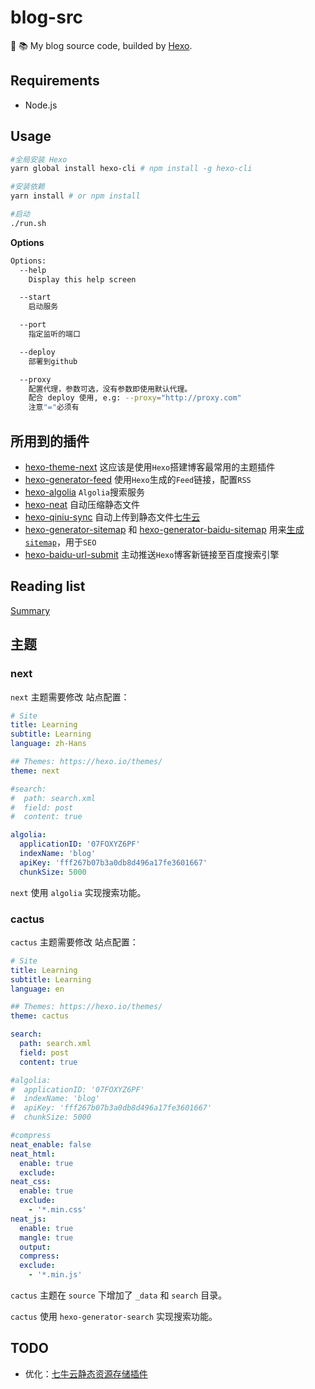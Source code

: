 # blog-src

:see_no_evil: :books:  My blog source code, builded by [Hexo](https://github.com/hexojs/hexo).

## Requirements
- Node.js

## Usage
```bash
#全局安装 Hexo
yarn global install hexo-cli # npm install -g hexo-cli

#安装依赖
yarn install # or npm install

#启动
./run.sh
```

**Options**
```bash
Options:
  --help
    Display this help screen

  --start
    启动服务

  --port
    指定监听的端口

  --deploy
    部署到github

  --proxy
    配置代理，参数可选，没有参数即使用默认代理。
    配合 deploy 使用, e.g: --proxy="http://proxy.com"
    注意"="必须有
```

## 所用到的插件
- [hexo-theme-next](https://github.com/theme-next/hexo-theme-next) 这应该是使用`Hexo`搭建博客最常用的主题插件
- [hexo-generator-feed](https://github.com/hexojs/hexo-generator-feed) 使用`Hexo`生成的`Feed`链接，配置`RSS`
- [hexo-algolia](https://github.com/oncletom/hexo-algolia) `Algolia`搜索服务
- [hexo-neat](https://github.com/rozbo/hexo-neat) 自动压缩静态文件
- [hexo-qiniu-sync](https://github.com/gyk001/hexo-qiniu-sync) 自动上传到静态文件[七牛云](https://portal.qiniu.com)
- [hexo-generator-sitemap](https://github.com/hexojs/hexo-generator-sitemap) 和 [hexo-generator-baidu-sitemap](https://github.com/coneycode/hexo-generator-baidu-sitemap) 用来[生成`sitemap`](https://www.shipengqi.top/2018/07/18/hexo-seo2)，用于`SEO`
- [hexo-baidu-url-submit](https://github.com/huiwang/hexo-baidu-url-submit) 主动推送`Hexo`博客新链接至百度搜索引擎

## Reading list
[Summary](./SUMMARY.md)


## 主题
### next
`next` 主题需要修改 站点配置：
```yml
# Site
title: Learning
subtitle: Learning
language: zh-Hans

## Themes: https://hexo.io/themes/
theme: next

#search:
#  path: search.xml
#  field: post
#  content: true

algolia:
  applicationID: '07FOXYZ6PF'
  indexName: 'blog'
  apiKey: 'fff267b07b3a0db8d496a17fe3601667'
  chunkSize: 5000
```

`next` 使用 `algolia` 实现搜索功能。

### cactus
`cactus` 主题需要修改 站点配置：
```yml
# Site
title: Learning
subtitle: Learning
language: en

## Themes: https://hexo.io/themes/
theme: cactus

search:
  path: search.xml
  field: post
  content: true

#algolia:
#  applicationID: '07FOXYZ6PF'
#  indexName: 'blog'
#  apiKey: 'fff267b07b3a0db8d496a17fe3601667'
#  chunkSize: 5000

#compress
neat_enable: false
neat_html:
  enable: true
  exclude:
neat_css:
  enable: true
  exclude:
    - '*.min.css'
neat_js:
  enable: true
  mangle: true
  output:
  compress:
  exclude:
    - '*.min.js'
```

`cactus` 主题在 `source` 下增加了 `_data` 和 `search` 目录。

`cactus` 使用 `hexo-generator-search` 实现搜索功能。

## TODO
- 优化：[七牛云静态资源存储插件](https://github.com/gyk001/hexo-qiniu-sync)
